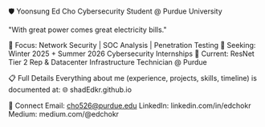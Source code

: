 🛡️ Yoonsung Ed Cho
Cybersecurity Student @ Purdue University

"With great power comes great electricity bills."

🔐 Focus: Network Security | SOC Analysis | Penetration Testing
🎯 Seeking: Winter 2025 + Summer 2026 Cybersecurity Internships
💼 Current: ResNet Tier 2 Rep & Datacenter Infrastructure Technician @ Purdue

📋 Full Details
Everything about me (experience, projects, skills, timeline) is documented at:
🌐 shadEdkr.github.io

🤝 Connect
Email: cho526@purdue.edu
LinkedIn: linkedin.com/in/edchokr
Medium: medium.com/@edchokr
